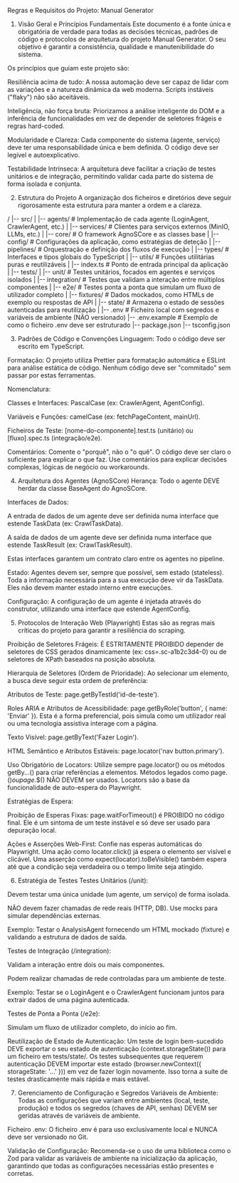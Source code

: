 Regras e Requisitos do Projeto: Manual Generator
1. Visão Geral e Princípios Fundamentais
Este documento é a fonte única e obrigatória de verdade para todas as decisões técnicas, padrões de código e protocolos de arquitetura do projeto Manual Generator. O seu objetivo é garantir a consistência, qualidade e manutenibilidade do sistema.

Os princípios que guiam este projeto são:

Resiliência acima de tudo: A nossa automação deve ser capaz de lidar com as variações e a natureza dinâmica da web moderna. Scripts instáveis ("flaky") não são aceitáveis.

Inteligência, não força bruta: Priorizamos a análise inteligente do DOM e a inferência de funcionalidades em vez de depender de seletores frágeis e regras hard-coded.

Modularidade e Clareza: Cada componente do sistema (agente, serviço) deve ter uma responsabilidade única e bem definida. O código deve ser legível e autoexplicativo.

Testabilidade Intrínseca: A arquitetura deve facilitar a criação de testes unitários e de integração, permitindo validar cada parte do sistema de forma isolada e conjunta.

2. Estrutura do Projeto
A organização dos ficheiros e diretórios deve seguir rigorosamente esta estrutura para manter a ordem e a clareza.

/
|-- src/
|   |-- agents/         # Implementação de cada agente (LoginAgent, CrawlerAgent, etc.)
|   |-- services/       # Clientes para serviços externos (MinIO, LLMs, etc.)
|   |-- core/           # O framework AgnoSCore e as classes base
|   |-- config/         # Configurações da aplicação, como estratégias de deteção
|   |-- pipelines/      # Orquestração e definição dos fluxos de execução
|   |-- types/          # Interfaces e tipos globais do TypeScript
|   |-- utils/          # Funções utilitárias puras e reutilizáveis
|   |-- index.ts        # Ponto de entrada principal da aplicação
|
|-- tests/
|   |-- unit/           # Testes unitários, focados em agentes e serviços isolados
|   |-- integration/    # Testes que validam a interação entre múltiplos componentes
|   |-- e2e/            # Testes ponta a ponta que simulam um fluxo de utilizador completo
|   |-- fixtures/       # Dados mockados, como HTMLs de exemplo ou respostas de API
|   |-- state/          # Armazena o estado de sessões autenticadas para reutilização
|
|-- .env                # Ficheiro local com segredos e variáveis de ambiente (NÃO versionado)
|-- .env.example        # Exemplo de como o ficheiro .env deve ser estruturado
|-- package.json
|-- tsconfig.json

3. Padrões de Código e Convenções
Linguagem: Todo o código deve ser escrito em TypeScript.

Formatação: O projeto utiliza Prettier para formatação automática e ESLint para análise estática de código. Nenhum código deve ser "commitado" sem passar por estas ferramentas.

Nomenclatura:

Classes e Interfaces: PascalCase (ex: CrawlerAgent, AgentConfig).

Variáveis e Funções: camelCase (ex: fetchPageContent, mainUrl).

Ficheiros de Teste: [nome-do-componente].test.ts (unitário) ou [fluxo].spec.ts (integração/e2e).

Comentários: Comente o "porquê", não o "o quê". O código deve ser claro o suficiente para explicar o que faz. Use comentários para explicar decisões complexas, lógicas de negócio ou workarounds.

4. Arquitetura dos Agentes (AgnoSCore)
Herança: Todo o agente DEVE herdar da classe BaseAgent do AgnoSCore.

Interfaces de Dados:

A entrada de dados de um agente deve ser definida numa interface que estende TaskData (ex: CrawlTaskData).

A saída de dados de um agente deve ser definida numa interface que estende TaskResult (ex: CrawlTaskResult).

Estas interfaces garantem um contrato claro entre os agentes no pipeline.

Estado: Agentes devem ser, sempre que possível, sem estado (stateless). Toda a informação necessária para a sua execução deve vir da TaskData. Eles não devem manter estado interno entre execuções.

Configuração: A configuração de um agente é injetada através do construtor, utilizando uma interface que estende AgentConfig.

5. Protocolos de Interação Web (Playwright)
Estas são as regras mais críticas do projeto para garantir a resiliência do scraping.

Proibição de Seletores Frágeis: É ESTRITAMENTE PROIBIDO depender de seletores de CSS gerados dinamicamente (ex: css=.sc-a1b2c3d4-0) ou de seletores de XPath baseados na posição absoluta.

Hierarquia de Seletores (Ordem de Prioridade): Ao selecionar um elemento, a busca deve seguir esta ordem de preferência:

Atributos de Teste: page.getByTestId('id-de-teste').

Roles ARIA e Atributos de Acessibilidade: page.getByRole('button', { name: 'Enviar' }). Esta é a forma preferencial, pois simula como um utilizador real ou uma tecnologia assistiva interage com a página.

Texto Visível: page.getByText('Fazer Login').

HTML Semântico e Atributos Estáveis: page.locator('nav button.primary').

Uso Obrigatório de Locators: Utilize sempre page.locator() ou os métodos getBy...() para criar referências a elementos. Métodos legados como page.$() ou page.$$() NÃO DEVEM ser usados. Locators são a base da funcionalidade de auto-espera do Playwright.

Estratégias de Espera:

Proibição de Esperas Fixas: page.waitForTimeout() é PROIBIDO no código final. Ele é um sintoma de um teste instável e só deve ser usado para depuração local.

Ações e Asserções Web-First: Confie nas esperas automáticas do Playwright. Uma ação como locator.click() já espera o elemento ser visível e clicável. Uma asserção como expect(locator).toBeVisible() também espera até que a condição seja verdadeira ou o tempo limite seja atingido.

6. Estratégia de Testes
Testes Unitários (/unit):

Devem testar uma única unidade (um agente, um serviço) de forma isolada.

NÃO devem fazer chamadas de rede reais (HTTP, DB). Use mocks para simular dependências externas.

Exemplo: Testar o AnalysisAgent fornecendo um HTML mockado (fixture) e validando a estrutura de dados de saída.

Testes de Integração (/integration):

Validam a interação entre dois ou mais componentes.

Podem realizar chamadas de rede controladas para um ambiente de teste.

Exemplo: Testar se o LoginAgent e o CrawlerAgent funcionam juntos para extrair dados de uma página autenticada.

Testes de Ponta a Ponta (/e2e):

Simulam um fluxo de utilizador completo, do início ao fim.

Reutilização de Estado de Autenticação: Um teste de login bem-sucedido DEVE exportar o seu estado de autenticação (context.storageState()) para um ficheiro em tests/state/. Os testes subsequentes que requerem autenticação DEVEM importar este estado (browser.newContext({ storageState: '...' })) em vez de fazer login novamente. Isso torna a suíte de testes drasticamente mais rápida e mais estável.

7. Gerenciamento de Configuração e Segredos
Variáveis de Ambiente: Todas as configurações que variam entre ambientes (local, teste, produção) e todos os segredos (chaves de API, senhas) DEVEM ser geridas através de variáveis de ambiente.

Ficheiro .env: O ficheiro .env é para uso exclusivamente local e NUNCA deve ser versionado no Git.

Validação de Configuração: Recomenda-se o uso de uma biblioteca como o Zod para validar as variáveis de ambiente na inicialização da aplicação, garantindo que todas as configurações necessárias estão presentes e corretas.